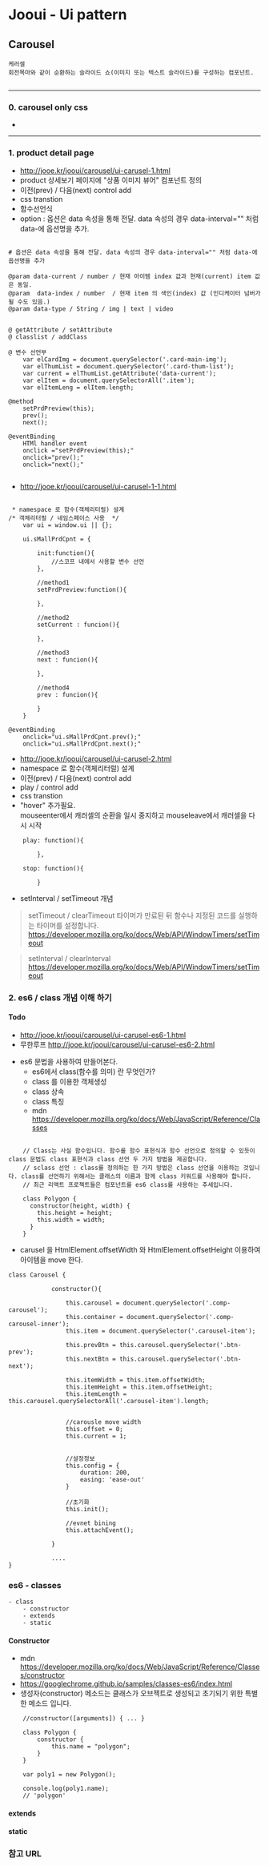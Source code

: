 # Jooui -  Ui pattern 


## Carousel

```
케러셀 
회전목마와 같이 순환하는 슬라이드 쇼(이미지 또는 텍스트 슬라이드)를 구성하는 컴포넌트.


```
------------------------------------------------------------
### 0. carousel only css

* 


------------------------------------------------------------
### 1. product detail page  
* <http://jooe.kr/jooui/carousel/ui-carusel-1.html>
* product 상세보기 페이지에 "상품 이미지 뷰어" 컴포넌트 정의 
* 이전(prev) / 다음(next) control add
* css transtion 
* 함수선언식 
* option
 : 옵션은 data 속성을 통해 전달. data 속성의 경우 data-interval="" 처럼 data-에 옵션명을 추가.

```

# 옵션은 data 속성을 통해 전달. data 속성의 경우 data-interval="" 처럼 data-에 옵션명을 추가

@param data-current / number / 현재 아이템 index 값과 현재(current) item 값은 동일. 
@param  data-index / number  / 현재 item 의 색인(index) 값 (인디케이터 넘버가 될 수도 있음.)
@param data-type / String / img | text | video 


@ getAttribute / setAttribute 
@ classlist / addClass

@ 변수 선언부 
	var elCardImg = document.querySelector('.card-main-img');
	var elThumList = document.querySelector('.card-thum-list');
	var current = elThumList.getAttribute('data-current');
	var elItem = document.querySelectorAll('.item');
	var elItemLeng = elItem.length;

@method
	setPrdPreview(this);
	prev();
	next();

@eventBinding 
	HTMl handler event 
	onclick ="setPrdPreview(this);"
	onclick="prev();"
	onclick="next();"
	

```

* <http://jooe.kr/jooui/carousel/ui-carusel-1-1.html>


```

 * namespace 로 함수(객체리터럴) 설계 
/* 객체리터럴 / 네임스페이스 사용  */	
	var ui = window.ui || {};

	ui.sMallPrdCpnt = {
		
		init:function(){
			//스코프 내에서 사용할 변수 선언 
		},
		
		//method1
		setPrdPreview:function(){
		
		},

		//method2
		setCurrent : funcion(){

		},

		//method3
		next : funcion(){
			
		},

		//method4
		prev : funcion(){
			
		}	
	}	

@eventBinding 
	onclick="ui.sMallPrdCpnt.prev();"
	onclick="ui.sMallPrdCpnt.next();"

```

* <http://jooe.kr/jooui/carousel/ui-carusel-2.html>
* namespace 로 함수(객체리터럴) 설계 
* 이전(prev) / 다음(next) control add
* play /  control add
* css transtion  
* "hover" 추가필요.  
   mouseenter에서 캐러셀의 순환을 일시 중지하고 mouseleave에서 캐러셀을 다시 시작


```
	play: function(){

		},

	stop: function(){

		}
```

* setInterval / setTimeout 개념 

> setTimeout / clearTimeout
> 타이머가 만료된 뒤 함수나 지정된 코드를 실행하는 타이머를 설정합니다.
 <https://developer.mozilla.org/ko/docs/Web/API/WindowTimers/setTimeout>

> setInterval / clearInterval 
><https://developer.mozilla.org/ko/docs/Web/API/WindowTimers/setTimeout>


### 2. es6 / class 개념 이해 하기 

#### Todo 
* <http://jooe.kr/jooui/carousel/ui-carusel-es6-1.html>
* 무한루프 <http://jooe.kr/jooui/carousel/ui-carusel-es6-2.html>

- es6 문법을 사용하여 만들어본다. 
	- es6에서 class(함수를 의미) 란 무엇인가?
	- class 를 이용한 객체생성 
	- class 상속 
	- class 특징 
	- mdn <https://developer.mozilla.org/ko/docs/Web/JavaScript/Reference/Classes> 
```
	
	// Class는 사실 함수입니다. 함수를 함수 표현식과 함수 선언으로 정의할 수 있듯이 class 문법도 class 표현식과 class 선언 두 가지 방법을 제공합니다.
	// sclass 선언 : class를 정의하는 한 가지 방법은 class 선언을 이용하는 것입니다. class를 선언하기 위해서는 클래스의 이름과 함께 class 키워드를 사용해야 합니다.
	// 최근 리액트 프로젝트들은 컴포넌트를 es6 class를 사용하는 추세입니다.

	class Polygon {
	  constructor(height, width) {
	    this.height = height;
	    this.width = width;
	  }
	}

```
- carusel 을 HtmlElement.offsetWidth 와 HtmlElement.offsetHeight 이용하여 아이템을 move 한다.

```
class Carousel {

			constructor(){

				this.carousel = document.querySelector('.comp-carousel');
				this.container = document.querySelector('.comp-carousel-inner');
				this.item = document.querySelector('.carousel-item');

				this.prevBtn = this.carousel.querySelector('.btn-prev');
				this.nextBtn = this.carousel.querySelector('.btn-next');
				
				this.itemWidth = this.item.offsetWidth;
				this.itemHeight = this.item.offsetHeight;
				this.itemLength = this.carousel.querySelectorAll('.carousel-item').length;

				
				//carousle move width 
				this.offset = 0;
				this.current = 1;


				//설정정보 
				this.config = {
					duration: 200,
					easing: 'ease-out'
				}

				//초기화 
				this.init();

				//evnet bining 
				this.attachEvent();

			}

			....
}			

```

### es6 - classes
	- class
		- constructor
		- extends
		- static

#### Constructor
- mdn <https://developer.mozilla.org/ko/docs/Web/JavaScript/Reference/Classes/constructor> 
- <https://googlechrome.github.io/samples/classes-es6/index.html>
- 생성자(constructor) 메소드는 클래스가 오브젝트로 생성되고 초기되기 위한 특별한 메소드 입니다.
```
	//constructor([arguments]) { ... }

	class Polygon {
		constructor {
			this.name = "polygon";
		}
	}

	var poly1 = new Polygon();

	console.log(poly1.name);
	// 'polygon'
```		

#### extends

#### static


### 참고 URL 


